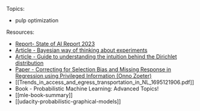 Topics:
- pulp optimization


Resources:
- [Report- State of AI Report 2023](https://www.stateof.ai/)
- [Article - Bayesian way of thinking about experiments](https://tecunningham.github.io/posts/2023-04-18-experiment-interpretation-extrapolation.html)
- [Article - Guide to understanding the intuition behind the Dirichlet distribution](https://www.andrewheiss.com/blog/2023/09/18/understanding-dirichlet-beta-intuition)
- [Paper - Correcting for Selection Bias and Missing Response in Regression using Privileged Information (Onno Zoeter)](https://arxiv.org/abs/2303.16800)
- [[Trends_in_access_and_egress_transportation_in_NL_1695121906.pdf]]
- Book - Probabilistic Machine Learning: Advanced Topics!
- [[mle-book-summary]]
- [[udacity-probabilistic-graphical-models]]
